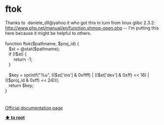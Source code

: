 # ftok




<div class="phpcode"><span class="html">
Thanks to&#xA0; daniele_dll@yahoo.it who got this in turn from linux glibc 2.3.2: <a href="http://www.php.net/manual/en/function.shmop-open.php" rel="nofollow" target="_blank">http://www.php.net/manual/en/function.shmop-open.php</a> -- I&apos;m putting this here because it might be helpful to others.<br><br>function ftok($pathname, $proj_id) {<br>&#xA0;&#xA0; $st = @stat($pathname);<br>&#xA0;&#xA0; if (!$st) {<br>&#xA0; &#xA0; &#xA0;&#xA0; return -1;<br>&#xA0;&#xA0; }<br>&#xA0; <br>&#xA0;&#xA0; $key = sprintf(&quot;%u&quot;, (($st[&apos;ino&apos;] &amp; 0xffff) | (($st[&apos;dev&apos;] &amp; 0xff) &lt;&lt; 16) | (($proj_id &amp; 0xff) &lt;&lt; 24)));<br>&#xA0;&#xA0; return $key;<br>}</span>
</div>
  

#

[Official documentation page](https://www.php.net/manual/en/function.ftok.php)

**[⬆ to root](/)**